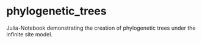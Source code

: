 # phylogenetic_trees
Julia-Notebook demonstrating the creation of phylogenetic trees under the infinite site model.

